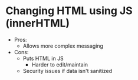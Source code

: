 # Changing HTML using JS (innerHTML)

- Pros:
  - Allows more complex messaging
- Cons:
  - Puts HTML in JS
    - Harder to edit/maintain
  - Security issues if data isn't sanitized


